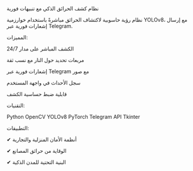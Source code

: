 نظام كشف الحرائق الذكي مع تنبيهات فورية

نظام رؤية حاسوبية لاكتشاف الحرائق مباشرةً باستخدام خوارزمية YOLOv8، مع إرسال إشعارات فورية عبر Telegram.

المميزات:

الكشف المباشر على مدار 24/7

مربعات تحديد حول النار مع نسب ثقة

إشعارات فورية عبر Telegram مع صور

سجل الأحداث في واجهة المستخدم

قابلية ضبط حساسية الكشف

التقنيات:

Python OpenCV YOLOv8 PyTorch Telegram API Tkinter

التطبيقات:

✔ أنظمة الأمان المنزلية والتجارية

✔ الوقاية من حرائق المصانع

✔ البنية التحتية للمدن الذكية
